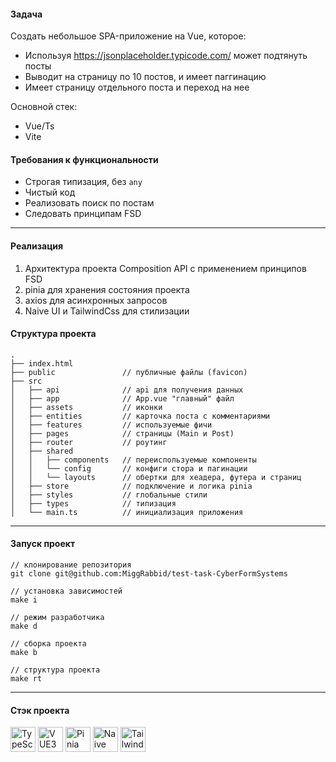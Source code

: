 #### Задача

Создать небольшое SPA-приложение на Vue, которое:

- Используя <https://jsonplaceholder.typicode.com/> может подтянуть посты
- Выводит на страницу по 10 постов, и имеет паггинацию
- Имеет страницу отдельного поста и переход на нее

Основной стек:

- Vue/Ts
- Vite

#### Требования к функциональности

- Строгая типизация, без `any`
- Чистый код
- Реализовать поиск по постам
- Следовать принципам FSD

---

#### Реализация

1. Архитектура проекта Composition API с применением принципов FSD
2. pinia для хранения состояния проекта
3. axios для асинхронных запросов
4. Naive UI и TailwindCss для стилизации

#### Структура проекта

```
.
├── index.html
├── public               // публичные файлы (favicon)
├── src
│   ├── api              // api для получения данных
│   ├── app              // App.vue "главный" файл
│   ├── assets           // иконки
│   ├── entities         // карточка поста с комментариями
│   ├── features         // используемые фичи
│   ├── pages            // страницы (Main и Post)
│   ├── router           // роутинг
│   ├── shared
│   │   ├── components   // переиспользуемые компоненты
│   │   └── config       // конфиги стора и пагинации
│   │   └── layouts      // обертки для хеадера, футера и страниц
│   ├── store            // подключение и логика pinia
│   ├── styles           // глобальные стили
│   ├── types            // типизация
│   └── main.ts          // инициализация приложения
```

---

#### Запуск проект

```
// клонирование репозитория
git clone git@github.com:MiggRabbid/test-task-CyberFormSystems

// установка зависимостей
make i

// режим разработчика
make d

// сборка проекта
make b

// структура проекта
make rt
```

---

#### Стэк проекта

<a title="TypeScript" href="https://www.typescriptlang.org/" target="_blank" rel="noreferrer"><img src="https://cdn.jsdelivr.net/gh/devicons/devicon@latest/icons/typescript/typescript-original.svg" height="40" alt="TypeScript"/></a> <a title="VUE3" href="https://ru.vuejs.org/" target="_blank" rel="noreferrer"><img src="https://cdn.jsdelivr.net/gh/devicons/devicon@latest/icons/vuejs/vuejs-original-wordmark.svg" height="40" alt="VUE3"/></a> <a title="Pinia" href="https://pinia.vuejs.org/" target="_blank" rel="noreferrer"><img src="https://pinia.vuejs.org/logo.svg" height="40" alt="Pinia"/></a> <a title="Naive Ui" href="https://www.naiveui.com/" target="_blank" rel="noreferrer"><img src="https://www.naiveui.com/assets/naivelogo-BdDVTUmz.svg" height="40" alt="Naive Ui"/></a> <a title="TailwindCss" href="https://tailwindcss.com/" target="_blank" rel="noreferrer"><img src="https://cdn.jsdelivr.net/gh/devicons/devicon@latest/icons/tailwindcss/tailwindcss-original.svg" height="40" alt="TailwindCss"/></a>
